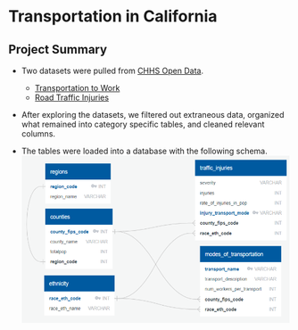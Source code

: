 # Transportation in California

## Project Summary
- Two datasets were pulled from [CHHS Open Data](https://data.chhs.ca.gov/).
    - [Transportation to Work](https://data.chhs.ca.gov/dataset/transportation-to-work-2000-2006-2010/resource/fc5eafc8-0648-4a30-9bf5-e06f09e8320d)
    - [Road Traffic Injuries](https://data.chhs.ca.gov/dataset/road-traffic-injuries-2002-2010/resource/cdb50347-6fe1-456e-a336-d7daf0aba595)

- After exploring the datasets, we filtered out extraneous data, organized what remained into category specific tables, and cleaned relevant columns.
- The tables were loaded into a database  with the following schema.
<img width='500'
     height='300'
     src='https://raw.githubusercontent.com/selgho23/ETL_project/master/Resources/schema.png'>
